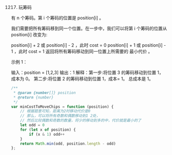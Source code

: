 1217. 玩筹码

有 n 个筹码。第 i 个筹码的位置是 position[i] 。

我们需要把所有筹码移到同一个位置。在一步中，我们可以将第 i 个筹码的位置从 position[i] 改变为:

position[i] + 2 或 position[i] - 2 ，此时 cost = 0
position[i] + 1 或 position[i] - 1 ，此时 cost = 1
返回将所有筹码移动到同一位置上所需要的 最小代价 。

示例 1：

输入：position = [1,2,3]
输出：1
解释：第一步:将位置 3 的筹码移动到位置 1，成本为 0。
第二步:将位置 2 的筹码移动到位置 1，成本= 1。
总成本是 1。

```js
/**
 * @param {number[]} position
 * @return {number}
 */
var minCostToMoveChips = function (position) {
    // 根据题意可知，距离为2时移动代价是0
    // 那么，可以将所有奇数和偶数移动到1 2处，
    // 然后比较偶数和奇数的数量，将少的移动到多的中，代价就是最小的了
    let odd = 0
    for (let x of position) {
        if (x & 1) odd++
    }
    return Math.min(odd, position.length - odd)
};
```

